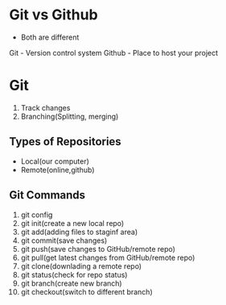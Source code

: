 # Git vs Github

- Both are different

Git - Version control system
Github - Place to host your project

# Git

1. Track changes
2. Branching(Splitting, merging)

## Types of Repositories

- Local(our computer)
- Remote(online,github)

## Git Commands

1. git config
2. git init(create a new local repo)
3. git add(adding files to staginf area)
4. git commit(save changes)
5. git push(save changes to GitHub/remote repo)
6. git pull(get latest changes from GitHub/remote repo)
7. git clone(downlading a remote repo)
8. git status(check for repo status)
9. git branch(create new branch)
10. git checkout(switch to different branch)
